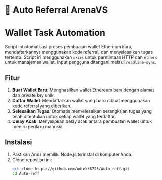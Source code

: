# 🚀 Auto Referral ArenaVS

# Wallet Task Automation

Script ini otomatisasi proses pembuatan wallet Ethereum baru, mendaftarkannya menggunakan kode referral, dan menyelesaikan tugas tertentu. Script ini menggunakan `axios` untuk permintaan HTTP dan `ethers` untuk manajemen wallet. Input pengguna ditangani melalui `readline-sync`.

## Fitur

1. **Buat Wallet Baru**: Menghasilkan wallet Ethereum baru dengan alamat dan private key unik.
2. **Daftar Wallet**: Mendaftarkan wallet yang baru dibuat menggunakan kode referral yang diberikan.
3. **Selesaikan Tugas**: Otomatis menyelesaikan serangkaian tugas yang telah ditentukan untuk setiap wallet yang terdaftar.
4. **Delay Acak**: Menyisipkan delay acak antara pembuatan wallet untuk meniru perilaku manusia.

## Instalasi

1. Pastikan Anda memiliki Node.js terinstal di komputer Anda.
2. Clone repositori ini:
   ```bash
   git clone https://github.com/Adinkkk725/Auto-reff.git
   cd Auto-reff
